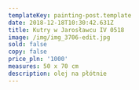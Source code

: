 ```yaml
---
templateKey: painting-post.template
date: 2018-12-18T10:30:42.631Z
title: Kutry w Jarosławcu IV 0518
image: /img/img_3706-edit.jpg
sold: false
copy: false
price_pln: '1000'
measures: 50 x 70 cm
description: olej na płótnie
---
```


